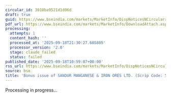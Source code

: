 ```yaml
---
circular_id: 3010ba9521d1d06d
draft: true
guid: https://www.bseindia.com/markets/MarketInfo/DispNoticesNCirculars.aspx?Noticeid={13F1936E-2370-456E-8E51-49FA2038E35C}&noticeno=20250918-20&dt=09/18/2025&icount=20&totcount=63&flag=0
pdf_url: https://www.bseindia.com/markets/MarketInfo/DownloadAttach.aspx?id=20250918-20&attachedId=5fa71ec5-67ac-4911-86de-5e12c7b3fb81
processing:
  attempts: 1
  content_hash: ''
  processed_at: '2025-09-18T21:30:27.605885'
  processor_version: '2.0'
  stage: claude_failed
  status: failed
published_date: '2025-09-18T10:59:07+00:00'
rss_url: https://www.bseindia.com/markets/MarketInfo/DispNoticesNCirculars.aspx?Noticeid={13F1936E-2370-456E-8E51-49FA2038E35C}&noticeno=20250918-20&dt=09/18/2025&icount=20&totcount=63&flag=0
source: bse
title: 'Bonus issue of SANDUR MANGANESE & IRON ORES LTD. (Scrip Code: 504918)'
---
```


Processing in progress...